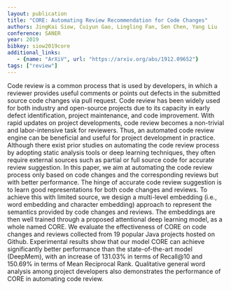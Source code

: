 ```yaml
---
layout: publication
title: "CORE: Automating Review Recommendation for Code Changes"
authors: JingKai Siow, Cuiyun Gao, Lingling Fan, Sen Chen, Yang Liu
conference: SANER
year: 2019
bibkey: siow2019core
additional_links:
   - {name: "ArXiV", url: "https://arxiv.org/abs/1912.09652"}
tags: ["review"]
---
```

Code review is a common process that is used by developers, in which a reviewer provides useful comments or points out defects in the submitted source code changes via pull request. Code review has been widely used for both industry and open-source projects due to its capacity in early defect identification, project maintenance, and code improvement. With rapid updates on project developments, code review becomes a non-trivial and labor-intensive task for reviewers. Thus, an automated code review engine can be beneficial and useful for project development in practice. Although there exist prior studies on automating the code review process by adopting static analysis tools or deep learning techniques, they often require external sources such as partial or full source code for accurate review suggestion. In this paper, we aim at automating the code review process only based on code changes and the corresponding reviews but with better performance. The hinge of accurate code review suggestion is to learn good representations for both code changes and reviews. To achieve this with limited source, we design a multi-level embedding (i.e., word embedding and character embedding) approach to represent the semantics provided by code changes and reviews. The embeddings are then well trained through a proposed attentional deep learning model, as a whole named CORE. We evaluate the effectiveness of CORE on code changes and reviews collected from 19 popular Java projects hosted on Github. Experimental results show that our model CORE can achieve significantly better performance than the state-of-the-art model (DeepMem), with an increase of 131.03% in terms of Recall@10 and 150.69% in terms of Mean Reciprocal Rank. Qualitative general word analysis among project developers also demonstrates the performance of CORE in automating code review. 
